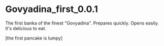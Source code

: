# Govyadina_first_0.0.1
The first banka of the finest "Govyadina". Prepares quickly. Opens easily. It's delicious to eat.

[the first pancake is lumpy]
